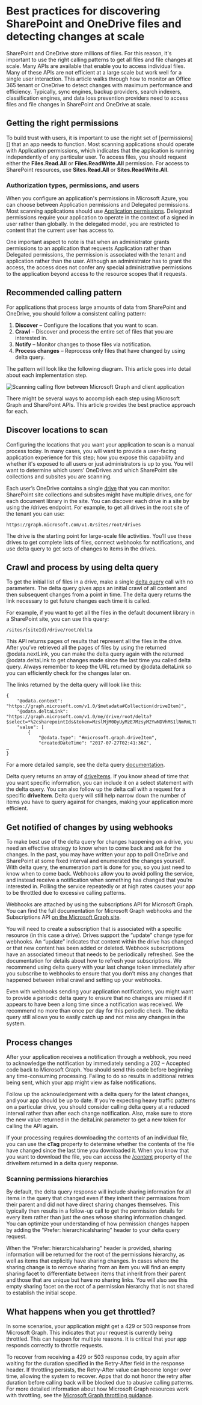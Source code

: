 # Best practices for discovering SharePoint and OneDrive files and detecting changes at scale
SharePoint and OneDrive store millions of files. For this reason, it's important to use the right calling patterns to get all files and file changes at scale. Many APIs are available that enable you to access individual files. Many of these APIs are not efficient at a large scale but work well for a single user interaction. This article walks through how to monitor an Office 365 tenant or OneDrive to detect changes with maximum performance and efficiency. Typically, sync engines, backup providers, search indexers, classification engines, and data loss prevention providers need to access files and file changes in SharePoint and OneDrive at scale. 

## Getting the right permissions
To build trust with users, it is important to use the right set of [permissions][] that an app needs to function. Most scanning applications should operate with Application permissions, which indicates that the application is running independently of any particular user. To access files, you should request either the **Files.Read.All** or **Files.ReadWrite.All** permission. For access to SharePoint resources, use **Sites.Read.All** or **Sites.ReadWrite.All**.

### Authorization types, permissions, and users
When you configure an application's permissions in Microsoft Azure, you can choose between Application permissions and Delegated permissions. Most scanning applications should use [Application permissions][]. Delegated permissions require your application to operate in the context of a signed in user rather than globally. In the delegated model, you are restricted to content that the current user has access to.

One important aspect to note is that when an administrator grants permissions to an application that requests Application rather than Delegated permissions, the permission is associated with the tenant and application rather than the user. Although an administrator has to grant the access, the access does not confer any special administrative permissions to the application beyond access to the resource scopes that it requests.

## Recommended calling pattern
For applications that process large amounts of data from SharePoint and OneDrive, you should follow a consistent calling pattern:

1.	**Discover** – Configure the locations that you want to scan. 
2.	**Crawl** – Discover and process the entire set of files that you are interested in.
3.	**Notify** – Monitor changes to those files via notification.
4.	**Process changes** – Reprocess only files that have changed by using delta query.

The pattern will look like the following diagram. This article goes into detail about each implementation step.

![Scanning calling flow between Microsoft Graph and client application](../../media/ScanProcessFlow.png)

There might be several ways to accomplish each step using Microsoft Graph and SharePoint APIs. This article provides the best practice approach for each. 

## Discover locations to scan

Configuring the locations that you want your application to scan is a manual process today. In many cases, you will want to provide a user-facing application experience for this step; how you expose this capability and whether it's exposed to all users or just administrators is up to you. You will want to determine which users’ OneDrives and which SharePoint site collections and subsites you are scanning.

Each user’s OneDrive contains a single [drive][] that you can monitor. SharePoint site collections and subsites might have multiple drives, one for each document library in the site. You can discover each drive in a site by using the /drives endpoint. For example, to get all drives in the root site of the tenant you can use:

```
https://graph.microsoft.com/v1.0/sites/root/drives
```

The drive is the starting point for large-scale file activities. You’ll use these drives to get complete lists of files, connect webhooks for notifications, and use delta query to get sets of changes to items in the drives.

## Crawl and process by using delta query

To get the initial list of files in a drive, make a single [delta query][] call with no parameters. The delta query gives apps an initial crawl of all content and then subsequent changes from a point in time. The delta query returns the link necessary to get future changes each time it is called.

For example, if you want to get all the files in the default document library in a SharePoint site, you can use this query:

```
/sites/{siteId}/drive/root/delta
```

This API returns pages of results that represent all the files in the drive. After you’ve retrieved all the pages of files by using the returned @odata.nextLink, you can make the delta query again with the returned @odata.deltaLink to get changes made since the last time you called delta query. Always remember to keep the URL returned by @odata.deltaLink so you can efficiently check for the changes later on.

The links returned by the delta query will look like this:

```
{
    "@odata.context": "https://graph.microsoft.com/v1.0/$metadata#Collection(driveItem)",
    "@odata.deltaLink": "https://graph.microsoft.com/v1.0/me/drive/root/delta?$select=*%2csharepointIds&token=MzslMjM0OyUyMzE7MzsyM2YwNDVhMS1lNmRmLTQ1N2MtOGQ5NS1hNmViZDVmZWRhNWQ7NjM2NzExNzY2MzIxMDcwMDAwOzE5ODAzMzU5ODslMjM7JTIzOyUyMzQ",
    "value": [
        {
            "@odata.type": "#microsoft.graph.driveItem",
            "createdDateTime": "2017-07-27T02:41:36Z",
…
}
```

For a more detailed sample, see the delta query [documentation][].

Delta query returns an array of [driveItems][]. If you know ahead of time that you want specific information, you can include it on a select statement with the delta query. You can also follow up the delta call with a request for a specific **driveItem**. Delta query will still help narrow down the number of items you have to query against for changes, making your application more efficient.

## Get notified of changes by using webhooks

To make best use of the delta query for changes happening on a drive, you need an effective strategy to know when to come back and ask for the changes. In the past, you may have written your app to poll OneDrive and SharePoint at some fixed interval and enumerated the changes yourself. With delta query, the enumeration part is done for you, so you just need to know when to come back. Webhooks allow you to avoid polling the service, and instead receive a notification when something has changed that you’re interested in. Polling the service repeatedly or at high rates causes your app to be throttled due to excessive calling patterns.

Webhooks are attached by using the subscriptions API for Microsoft Graph. You can find the full documentation for Microsoft Graph webhooks and the Subscriptions API [on the Microsoft Graph site][].

You will need to create a subscription that is associated with a specific resource (in this case a drive). Drives support the “update” change type for webhooks. An “update” indicates that content within the drive has changed or that new content has been added or deleted.  Webhook subscriptions have an associated timeout that needs to be periodically refreshed. See the documentation for details about how to refresh your subscriptions. We recommend using delta query with your last change token immediately after you subscribe to webhooks to ensure that you don’t miss any changes that happened between initial crawl and setting up your webhooks.

Even with webhooks sending your application notifications, you might want to provide a periodic delta query to ensure that no changes are missed if it appears to have been a long time since a notification was received. We recommend no more than once per day for this periodic check. The delta query still allows you to easily catch up and not miss any changes in the system.

## Process changes

After your application receives a notification through a webhook, you need to acknowledge the notification by immediately sending a 202 – Accepted code back to Microsoft Graph. You should send this code before beginning any time-consuming processing. Failing to do so results in additional retries being sent, which your app might view as false notifications.

Follow up the acknowledgement with a delta query for the latest changes, and your app should be up to date. If you're expecting heavy traffic patterns on a particular drive, you should consider calling delta query at a reduced interval rather than after each change notification. Also, make sure to store the new value returned in the deltaLink parameter to get a new token for calling the API again.

If your processing requires downloading the contents of an individual file, you can use the **cTag** property to determine whether the contents of the file have changed since the last time you downloaded it. When you know that you want to download the file, you can access the [/content][] property of the driveItem returned in a delta query response.

### Scanning permissions hierarchies

By default, the delta query response will include sharing information for all items in the query that changed even if they inherit their permissions from their parent and did not have direct sharing changes themselves. This typically then results in a follow-up call to get the permission details for every item rather than just the ones whose sharing information changed. You can optimize your understanding of how permission changes happen by adding the "Prefer: hierarchicalsharing" header to your delta query request.

When the "Prefer: hierarchicalsharing" header is provided, sharing information will be returned for the root of the permissions hierarchy, as well as items that explicitly have sharing changes. In cases where the sharing change is to remove sharing from an item you will find an empty sharing facet to differentiate between items that inherit from their parent and those that are unique but have no sharing links. You will also see this empty sharing facet on the root of a permission hierarchy that is not shared to establish the initial scope.  

## What happens when you get throttled? 

In some scenarios, your application might get a 429 or 503 response from Microsoft Graph. This indicates that your request is currently being throttled. This can happen for multiple reasons. It is critical that your app responds correctly to throttle requests.

To recover from receiving a 429 or 503 response code, try again after waiting for the duration specified in the Retry-After field in the response header. If throttling persists, the Retry-After value can become longer over time, allowing the system to recover. Apps that do not honor the retry after duration before calling back will be blocked due to abusive calling patterns. For more detailed information about how Microsoft Graph resources work with throttling, see the [Microsoft Graph throttling guidance][].

[permission scopes]: https://aka.ms/permissionscopesdoc
[Application permissions]: https://aka.ms/applicationpermissiondoc
[drive]: https://aka.ms/drivedoc
[delta query]: https://aka.ms/deltadoc
[documentation]: https://aka.ms/deltadoc
[driveItems]: https://aka.ms/driveitemdoc
[on the Microsoft Graph site]: https://aka.ms/webhookdoc
[Microsoft Graph throttling guidance]: https://aka.ms/throttlingdoc
[/content]: https://aka.ms/driveitemcontentdoc
